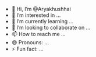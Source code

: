 - 👋 Hi, I’m @Aryakhushhai
- 👀 I’m interested in ...
- 🌱 I’m currently learning ...
- 💞️ I’m looking to collaborate on ...
- 📫 How to reach me ...
- 😄 Pronouns: ...
- ⚡ Fun fact: ...

<!---
Aryakhushhai/Aryakhushhai is a ✨ special ✨ repository because its `README.md` (this file) appears on your GitHub profile.
You can click the Preview link to take a look at your changes.
--->
